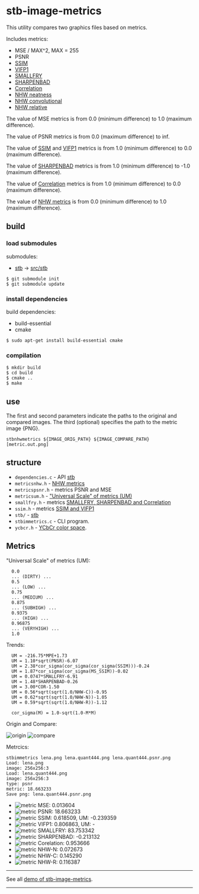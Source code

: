 # stb-image-metrics

This utility compares two graphics files based on metrics.

Includes metrics:

- MSE / MAX^2, MAX = 255
- PSNR
- [SSIM](https://github.com/rolinh/VQMT)
- [VIFP1](https://github.com/rolinh/VQMT)
- [SMALLFRY](https://github.com/dwbuiten/smallfry)
- [SHARPENBAD](https://github.com/ImageProcessing-ElectronicPublications/libsmallfry)
- [Correlation](https://github.com/ImageProcessing-ElectronicPublications/libsmallfry)
- [NHW neatness](https://github.com/rcanut/NHW_Neatness_Metrics)
- [NHW convolutional](https://github.com/rcanut/NHW_Neatness_Metrics/issues/1)
- [NHW relative](https://github.com/rcanut/NHW_Neatness_Metrics/issues/1)

The value of MSE metrics is from 0.0 (minimum difference) to 1.0 (maximum difference).

The value of PSNR metrics is from 0.0 (maximum difference) to inf.

The value of [SSIM](https://github.com/rolinh/VQMT) and [VIFP1](https://github.com/rolinh/VQMT) metrics is from 1.0 (minimum difference) to 0.0 (maximum difference).

The value of [SHARPENBAD](https://github.com/ImageProcessing-ElectronicPublications/libsmallfry) metrics is from 1.0 (minimum difference) to -1.0 (maximum difference).

The value of [Correlation](https://github.com/ImageProcessing-ElectronicPublications/libsmallfry) metrics is from 1.0 (minimum difference) to 0.0 (maximum difference).

The value of [NHW metrics](https://github.com/rcanut/NHW_Neatness_Metrics/issues/1) is from 0.0 (minimum difference) to 1.0 (maximum difference).

## build

### load submodules

submodules:

- [stb](https://github.com/nothings/stb.git) -> [src/stb](src/stb)

```shell
$ git submodule init
$ git submodule update
```

### install dependencies

build dependencies:

- build-essential
- cmake

```shell
$ sudo apt-get install build-essential cmake
```

### compilation
```shell
$ mkdir build
$ cd build
$ cmake ..
$ make
```
## use

The first and second parameters indicate the paths to the original and compared images. The third (optional) specifies the path to the metric image {PNG}.

```shell
stbnhwmetrics ${IMAGE_ORIG_PATH} ${IMAGE_COMPARE_PATH} [metric.out.png]
```

## structure

- `dependencies.c` - API [stb](https://github.com/nothings/stb.git)
- `metricsnhw.h` - [NHW metrics](https://github.com/rcanut/NHW_Neatness_Metrics/issues/1)
- `metricspsnr.h` - metrics PSNR and MSE
- `metricsum.h` - ["Universal Scale" of metrics (UM)](https://github.com/ImageProcessing-ElectronicPublications/jpeg-recompress)
- `smallfry.h` - metrics [SMALLFRY, SHARPENBAD and Correlation](https://github.com/ImageProcessing-ElectronicPublications/libsmallfry)
- `ssim.h` - metrics [SSIM and VIFP1](https://github.com/rolinh/VQMT)
- `stb/` - [stb](https://github.com/nothings/stb.git)
- `stbimmetrics.c` - CLI program.
- `ycbcr.h` - [YCbCr color space](https://en.wikipedia.org/wiki/YCbCr).

## Metrics

"Universal Scale" of metrics (UM):

```
  0.0
  ... (DIRTY) ...
  0.5
  ... (LOW) ...
  0.75
  ... (MEDIUM) ...
  0.875
  ... (SUBHIGH) ...
  0.9375
  ... (HIGH) ...
  0.96875
  ... (VERYHIGH) ...
  1.0
```

Trends:

```
  UM = -216.75*MPE+1.73
  UM = 1.10*sqrt(PNSR)-6.07
  UM = 2.38*cor_sigma(cor_sigma(cor_sigma(SSIM)))-0.24
  UM = 1.87*cor_sigma(cor_sigma(MS_SSIM))-0.02
  UM = 0.0747*SMALLFRY-6.91
  UM = 1.48*SHARPENBAD-0.26
  UM = 3.00*COR-1.50
  UM = 0.56*sqrt(sqrt(1.0/NHW-C))-0.95
  UM = 0.62*sqrt(sqrt(1.0/NHW-N))-1.05
  UM = 0.59*sqrt(sqrt(1.0/NHW-R))-1.12

  cor_sigma(M) = 1.0-sqrt(1.0-M*M)
```

Origin and Compare:

![origin](https://raw.githubusercontent.com/ImageProcessing-ElectronicPublications/stb-image-metrics-demo/main/images/lena.png) ![compare](https://raw.githubusercontent.com/ImageProcessing-ElectronicPublications/stb-image-metrics-demo/main/images/lena.quant444.png)

Metrcics:

```shell
stbimmetrics lena.png lena.quant444.png lena.quant444.psnr.png 
Load: lena.png
image: 256x256:3
Load: lena.quant444.png
image: 256x256:3
type: psnr
metric: 18.663233
Save png: lena.quant444.psnr.png

```

* ![metric](https://raw.githubusercontent.com/ImageProcessing-ElectronicPublications/stb-image-metrics-demo/main/images/lena.quant444.mse.png) MSE: 0.013604
* ![metric](https://raw.githubusercontent.com/ImageProcessing-ElectronicPublications/stb-image-metrics-demo/main/images/lena.quant444.psnr.png) PSNR: 18.663233
* ![metric](https://raw.githubusercontent.com/ImageProcessing-ElectronicPublications/stb-image-metrics-demo/main/images/lena.quant444.ssim.png) SSIM: 0.618509, UM: -0.239359 
* ![metric](https://raw.githubusercontent.com/ImageProcessing-ElectronicPublications/stb-image-metrics-demo/main/images/lena.quant444.vifp1.png) VIFP1: 0.806863, UM: -
* ![metric](https://raw.githubusercontent.com/ImageProcessing-ElectronicPublications/stb-image-metrics-demo/main/images/lena.quant444.smallfry.png) SMALLFRY: 83.753342
* ![metric](https://raw.githubusercontent.com/ImageProcessing-ElectronicPublications/stb-image-metrics-demo/main/images/lena.quant444.shbad.png) SHARPENBAD: -0.213132
* ![metric](https://raw.githubusercontent.com/ImageProcessing-ElectronicPublications/stb-image-metrics-demo/main/images/lena.quant444.cor.png) Corelation: 0.953666
* ![metric](https://raw.githubusercontent.com/ImageProcessing-ElectronicPublications/stb-image-metrics-demo/main/images/lena.quant444.nhw-n.png) NHW-N: 0.072673
* ![metric](https://raw.githubusercontent.com/ImageProcessing-ElectronicPublications/stb-image-metrics-demo/main/images/lena.quant444.nhw-c.png) NHW-C: 0.145290
* ![metric](https://raw.githubusercontent.com/ImageProcessing-ElectronicPublications/stb-image-metrics-demo/main/images/lena.quant444.nhw-r.png) NHW-R: 0.116387

---

See all [demo of stb-image-metrics](https://github.com/ImageProcessing-ElectronicPublications/stb-image-metrics-demo).

---
